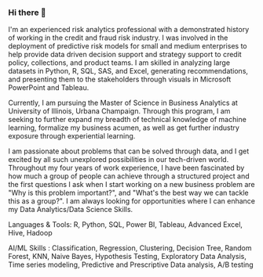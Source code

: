 ### Hi there 👋

I'm an experienced risk analytics professional with a demonstrated history of working in the credit and fraud risk industry. I was involved in the deployment of predictive risk models for small and medium enterprises to help provide data driven decision support and strategy support to credit policy, collections, and product teams. I am skilled in analyzing large datasets in Python, R, SQL, SAS, and Excel, generating recommendations, and presenting them to the stakeholders through visuals in Microsoft PowerPoint and Tableau.

Currently, I am pursuing the Master of Science in Business Analytics at University of Illinois, Urbana Champaign. Through this program, I am seeking to further expand my breadth of technical knowledge of machine learning, formalize my business acumen, as well as get further industry exposure through experiential learning.

I am passionate about problems that can be solved through data, and I get excited by all such unexplored possibilities in our tech-driven world. Throughout my four years of work experience, I have been fascinated by how much a group of people can achieve through a structured project and the first questions I ask when I start working on a new business problem are "Why is this problem important?", and "What's the best way we can tackle this as a group?". I am always looking for opportunities where I can enhance my Data Analytics/Data Science Skills.


Languages & Tools:
 R, Python, SQL, Power BI, Tableau, Advanced Excel, Hive, Hadoop
 
 AI/ML Skills : 
 Classification, Regression, Clustering, Decision Tree, Random Forest, KNN, Naive Bayes, Hypothesis Testing, 
Exploratory Data Analysis, Time series modeling, Predictive and Prescriptive Data analysis, A/B testing

<!--
**vidishakalidindi/vidishakalidindi** is a ✨ _special_ ✨ repository because its `README.md` (this file) appears on your GitHub profile.

Here are some ideas to get you started:

- 🔭 I’m currently working on ...
- 🌱 I’m currently learning ...
- 👯 I’m looking to collaborate on ...
- 🤔 I’m looking for help with ...
- 💬 Ask me about ...
- 📫 How to reach me: ...
- 😄 Pronouns: ...
- ⚡ Fun fact: ...
-->
